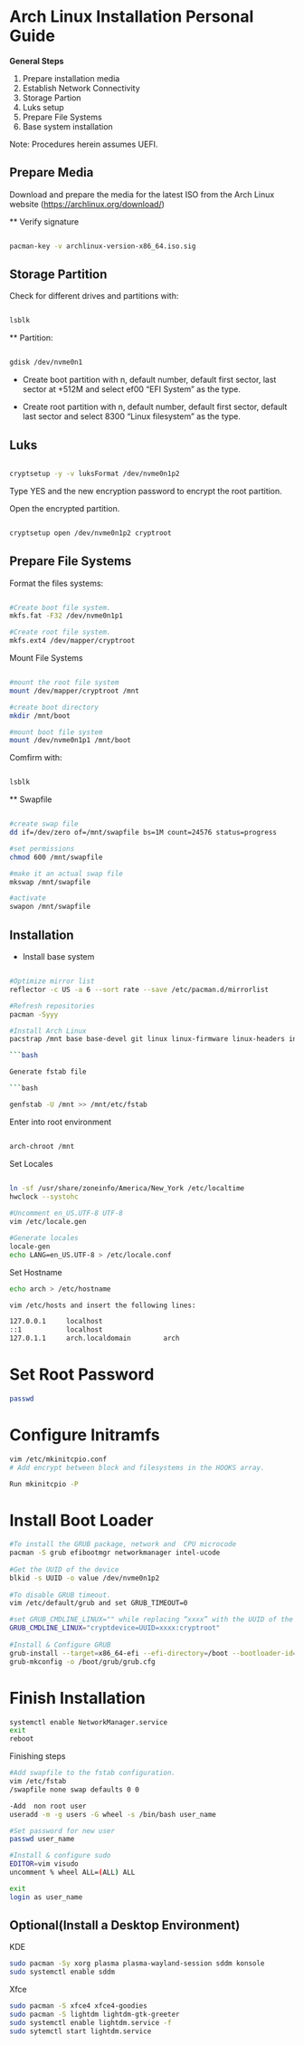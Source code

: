 # Arch Linux Installation Personal Guide

**General Steps**

1. Prepare installation media
2. Establish Network Connectivity
3. Storage Partion
4. Luks setup
5. Prepare File Systems
5. Base system installation

Note: Procedures herein assumes UEFI.

## Prepare Media 

Download and prepare the media for the latest ISO from the Arch Linux website (https://archlinux.org/download/)

** Verify signature

```bash

pacman-key -v archlinux-version-x86_64.iso.sig

```

## Storage Partition

Check for different drives and partitions with:

```bash

lsblk

```

** Partition:

```bash

gdisk /dev/nvme0n1

```

* Create boot partition with n, default number, default first sector, last sector at +512M and select ef00 “EFI System” as the type.

* Create root partition with n, default number, default first sector, default last sector and select 8300 “Linux filesystem” as the type.

## Luks

```bash

cryptsetup -y -v luksFormat /dev/nvme0n1p2

```
Type YES and the new encryption password to encrypt the root partition.

Open the encrypted partition.

```bash

cryptsetup open /dev/nvme0n1p2 cryptroot

```

## Prepare File Systems

Format the files systems:

```bash

#Create boot file system.
mkfs.fat -F32 /dev/nvme0n1p1

#Create root file system.
mkfs.ext4 /dev/mapper/cryptroot

```

Mount File Systems

```bash

#mount the root file system
mount /dev/mapper/cryptroot /mnt

#create boot directory
mkdir /mnt/boot

#mount boot file system
mount /dev/nvme0n1p1 /mnt/boot
```
Comfirm with:

```bash 

lsblk

```

** Swapfile

```bash

#create swap file
dd if=/dev/zero of=/mnt/swapfile bs=1M count=24576 status=progress

#set permissions
chmod 600 /mnt/swapfile

#make it an actual swap file
mkswap /mnt/swapfile

#activate
swapon /mnt/swapfile

```

## Installation

* Install base system

```bash

#Optimize mirror list
reflector -c US -a 6 --sort rate --save /etc/pacman.d/mirrorlist

#Refresh repositories
pacman -Syyy

#Install Arch Linux
pacstrap /mnt base base-devel git linux linux-firmware linux-headers intel-ucode mkinitcpio lvm2 neovim  

```bash

Generate fstab file

```bash

genfstab -U /mnt >> /mnt/etc/fstab

```

Enter into root environment

```bash

arch-chroot /mnt

```

Set Locales

```bash

ln -sf /usr/share/zoneinfo/America/New_York /etc/localtime
hwclock --systohc
 
#Uncomment en_US.UTF-8 UTF-8
vim /etc/locale.gen

#Generate locales
locale-gen
echo LANG=en_US.UTF-8 > /etc/locale.conf

```

Set Hostname

```bash
echo arch > /etc/hostname

vim /etc/hosts and insert the following lines:

127.0.0.1     localhost
::1           localhost
127.0.1.1     arch.localdomain        arch

```

# Set Root Password

```bash
passwd
```

# Configure Initramfs

```bash
vim /etc/mkinitcpio.conf 
# Add encrypt between block and filesystems in the HOOKS array.

Run mkinitcpio -P
```

# Install Boot Loader

```bash
#To install the GRUB package, network and  CPU microcode
pacman -S grub efibootmgr networkmanager intel-ucode
 
#Get the UUID of the device
blkid -s UUID -o value /dev/nvme0n1p2
 
#To disable GRUB timeout.  
vim /etc/default/grub and set GRUB_TIMEOUT=0

#set GRUB_CMDLINE_LINUX="" while replacing “xxxx” with the UUID of the nvme0n1p2 device to tell GRUB about our encrypted file system
GRUB_CMDLINE_LINUX="cryptdevice=UUID=xxxx:cryptroot"
 
#Install & Configure GRUB
grub-install --target=x86_64-efi --efi-directory=/boot --bootloader-id=GRUB
grub-mkconfig -o /boot/grub/grub.cfg
```
# Finish Installation

```bash
systemctl enable NetworkManager.service
exit
reboot
```
Finishing steps

```bash
#Add swapfile to the fstab configuration. 
vim /etc/fstab
/swapfile none swap defaults 0 0 

-Add  non root user
useradd -m -g users -G wheel -s /bin/bash user_name

#Set password for new user
passwd user_name

#Install & configure sudo 
EDITOR=vim visudo
uncomment % wheel ALL=(ALL) ALL

exit
login as user_name
```

## Optional(Install a Desktop Environment)

KDE
```bash
sudo pacman -Sy xorg plasma plasma-wayland-session sddm konsole
sudo systemctl enable sddm
```
Xfce
```bash
sudo pacman -S xfce4 xfce4-goodies
sudo pacman -S lightdm lightdm-gtk-greeter
sudo systemctl enable lightdm.service -f
sudo sytemctl start lightdm.service
```
